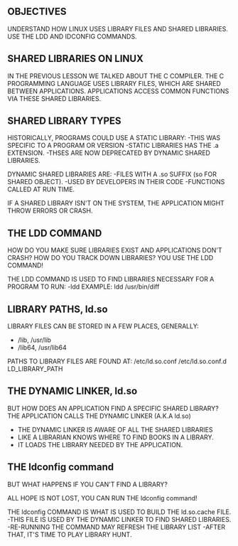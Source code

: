OBJECTIVES
--
UNDERSTAND HOW LINUX USES LIBRARY FILES AND SHARED LIBRARIES.
USE THE LDD AND IDCONFIG COMMANDS.


SHARED LIBRARIES ON LINUX
--
IN THE PREVIOUS LESSON WE TALKED ABOUT THE C COMPILER.
THE C PROGRAMMING LANGUAGE USES LIBRARY FILES, WHICH ARE SHARED BETWEEN APPLICATIONS.
APPLICATIONS ACCESS COMMON FUNCTIONS VIA THESE SHARED LIBRARIES.


SHARED LIBRARY TYPES
--
HISTORICALLY, PROGRAMS COULD USE A STATIC LIBRARY:
-THIS WAS SPECIFIC TO A PROGRAM OR VERSION
-STATIC LIBRARIES HAS THE .a EXTENSION.
-THSES ARE NOW DEPRECATED BY DYNAMIC SHARED LIBRARIES.

DYNAMIC SHARED LIBRARIES ARE:
-FILES WITH A .so SUFFIX  (so FOR SHARED OBJECT).
-USED BY DEVELOPERS IN THEIR CODE
-FUNCTIONS CALLED AT RUN TIME.

IF A SHARED LIBRARY ISN'T ON THE SYSTEM, THE APPLICATION MIGHT THROW ERRORS OR CRASH. 


THE LDD COMMAND 
--
HOW DO YOU MAKE SURE LIBRARIES EXIST AND APPLICATIONS DON'T CRASH?
HOW DO YOU TRACK DOWN LIBRARIES?
YOU USE THE LDD COMMAND!

THE LDD COMMAND IS USED TO FIND LIBRARIES NECESSARY FOR A PROGRAM TO RUN:
-ldd <full path to program name>
EXAMPLE: ldd /usr/bin/diff  


LIBRARY PATHS, ld.so
---
LIBRARY FILES CAN BE STORED IN A FEW PLACES, GENERALLY:
-  /lib, /usr/lib
- /lib64, /usr/lib64

PATHS TO LIBRARY FILES ARE FOUND AT:
/etc/ld.so.conf
/etc/ld.so.conf.d
LD_LIBRARY_PATH 

THE DYNAMIC LINKER, ld.so
--
BUT HOW DOES AN APPLICATION FIND A SPECIFIC SHARED LIBRARY?
THE APPLICATION CALLS THE DYNAMIC LINKER (A.K.A ld.so)

- THE DYNAMIC LINKER IS AWARE OF ALL THE SHARED LIBRARIES
- LIKE A LIBRARIAN KNOWS WHERE TO FIND BOOKS IN A LIBRARY.
- IT LOADS THE LIBRARY NEEDED BY THE APPLICATION.

THE ldconfig command
--

BUT WHAT HAPPENS IF YOU CAN'T FIND A LIBRARY?

ALL HOPE IS NOT LOST, YOU CAN RUN THE ldconfig command!

THE ldconfig COMMAND IS WHAT IS USED TO BUILD THE ld.so.cache FILE.
-THIS FILE IS USED BY THE DYNAMIC LINKER TO FIND SHARED LIBRARIES.
-RE-RUNNING THE COMMAND MAY REFRESH THE LIBRARY LIST
-AFTER THAT, IT'S TIME TO PLAY LIBRARY HUNT.
